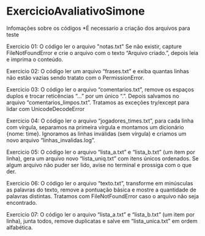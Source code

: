 # ExercicioAvaliativoSimone

Infomações sobre os códigos
*É necessario a criação dos arquivos para teste

Exercicio 01:
O código ler o arquivo "notas.txt" Se não existir, capture FileNotFoundError e crie o arquivo com o texto “Arquivo criado.”, depois leia e imprima o conteúdo. 

Exercicio 02:
O código ler um arquivo “frases.txt” e exiba quantas linhas não estão vazias 
sendo tratato com o PermissionError.

Exercicio 03:
O código ler o arquivo “comentarios.txt”, remove os espaços duplos e trocar reticências “...” por um único “.”. Depois salvamos no arquivo “comentarios_limpos.txt”. Tratamos as exceções try/except para lidar com UnicodeDecodeError

Exercicio 04:
O código ler o arquivo “jogadores_times.txt”, para cada linha com vírgula, separamos na primeira vírgula e montamos um dicionário {nome: time}. Ignoramos as linhas inválidas (sem vírgula) e criamos um novo arquivo “linhas_invalidas.log”.

Exercicio 05:
O código ler o arquivo “lista_a.txt” e “lista_b.txt” (um item por linha), gera um arquivo novo “lista_uniq.txt” com itens únicos ordenados. Se algum arquivo não puder ser lido, avise no terminal e prossiga com o que der.

Exercicio 06:
O código ler o arquivo “texto.txt”, transforme em minúsculas as palavras do texto, remove a pontuação básica e mostre a quantidade de palavras distintas. Tratamos com FileNotFoundError caso o arquivo não seja encontrado.

Exercicio 07:
O código ler o arquivo “lista_a.txt” e “lista_b.txt” (um item por linha), junta todos, remove duplicatas e salve em “lista_unica.txt” em ordem alfabética.
